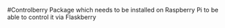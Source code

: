 #Controlberry
Package which needs to be installed on Raspberry Pi to be able to control it via Flaskberry
